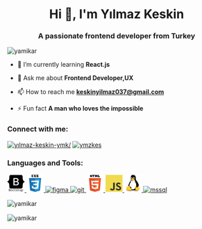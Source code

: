 <h1 align="center">Hi 👋, I'm Yılmaz Keskin</h1>
<h3 align="center">A passionate frontend developer from Turkey</h3>

<p align="left"> <img src="https://komarev.com/ghpvc/?username=yamikar&label=Profile%20views&color=0e75b6&style=flat" alt="yamikar" /> </p>

- 🌱 I’m currently learning **React.js**

- 💬 Ask me about **Frontend Developer,UX**

- 📫 How to reach me **keskinyilmaz037@gmail.com**

- ⚡ Fun fact **A man who loves the impossible**

<h3 align="left">Connect with me:</h3>
<p align="left">
<a href="https://linkedin.com/in/yılmaz-keskin-ymk/" target="blank"><img align="center" src="https://raw.githubusercontent.com/rahuldkjain/github-profile-readme-generator/master/src/images/icons/Social/linked-in-alt.svg" alt="yılmaz-keskin-ymk/" height="30" width="40" /></a>
<a href="https://instagram.com/ymzkes" target="blank"><img align="center" src="https://raw.githubusercontent.com/rahuldkjain/github-profile-readme-generator/master/src/images/icons/Social/instagram.svg" alt="ymzkes" height="30" width="40" /></a>
</p>

<h3 align="left">Languages and Tools:</h3>
<p align="left"> <a href="https://getbootstrap.com" target="_blank" rel="noreferrer"> <img src="https://raw.githubusercontent.com/devicons/devicon/master/icons/bootstrap/bootstrap-plain-wordmark.svg" alt="bootstrap" width="40" height="40"/> </a> <a href="https://www.w3schools.com/css/" target="_blank" rel="noreferrer"> <img src="https://raw.githubusercontent.com/devicons/devicon/master/icons/css3/css3-original-wordmark.svg" alt="css3" width="40" height="40"/> </a> <a href="https://www.figma.com/" target="_blank" rel="noreferrer"> <img src="https://www.vectorlogo.zone/logos/figma/figma-icon.svg" alt="figma" width="40" height="40"/> </a> <a href="https://git-scm.com/" target="_blank" rel="noreferrer"> <img src="https://www.vectorlogo.zone/logos/git-scm/git-scm-icon.svg" alt="git" width="40" height="40"/> </a> <a href="https://www.w3.org/html/" target="_blank" rel="noreferrer"> <img src="https://raw.githubusercontent.com/devicons/devicon/master/icons/html5/html5-original-wordmark.svg" alt="html5" width="40" height="40"/> </a> <a href="https://developer.mozilla.org/en-US/docs/Web/JavaScript" target="_blank" rel="noreferrer"> <img src="https://raw.githubusercontent.com/devicons/devicon/master/icons/javascript/javascript-original.svg" alt="javascript" width="40" height="40"/> </a> <a href="https://www.linux.org/" target="_blank" rel="noreferrer"> <img src="https://raw.githubusercontent.com/devicons/devicon/master/icons/linux/linux-original.svg" alt="linux" width="40" height="40"/> </a> <a href="https://www.microsoft.com/en-us/sql-server" target="_blank" rel="noreferrer"> <img src="https://www.svgrepo.com/show/303229/microsoft-sql-server-logo.svg" alt="mssql" width="40" height="40"/> </a> </p>

<p><img align="center" src="https://github-readme-stats.vercel.app/api/top-langs?username=yamikar&show_icons=true&locale=en&layout=compact" alt="yamikar" /></p>

<p><img align="center" src="https://github-readme-streak-stats.herokuapp.com/?user=yamikar&" alt="yamikar" /></p>
